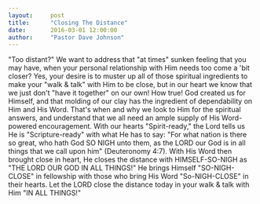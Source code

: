 ```yaml
---
layout:     post
title:      "Closing The Distance"
date:       2016-03-01 12:00:00
author:     "Pastor Dave Johnson"
---
```


 "Too distant?" We want to address that "at times" sunken feeling that you may have, when your personal relationship with Him needs too come a 'bit closer?  Yes, your desire is to muster up all of those spiritual ingredients to make your "walk & talk" with Him to be close, but in our heart we know that we just don't "have it together" on our own!  How true!  God created us for Himself, and that molding of our clay has the ingredient of dependability on Him and His Word.  That's when and why we look to Him for the spiritual answers, and understand that we all need an ample supply of His Word-powered encouragement.  With our hearts "Spirit-ready," the Lord tells us He is "Scripture-ready" with what He has to say: "For what nation is there so great, who hath God SO NIGH unto them, as the LORD our God is in all things that we call upon him" (Deuteronomy 4:7).   With His Word then brought close in heart, He closes the distance with HIMSELF-SO-NIGH as "THE LORD OUR GOD IN ALL THINGS!" He brings Himself "SO-NIGH-CLOSE" in fellowship with those who bring His Word "So-NIGH-CLOSE" in their hearts.  Let the LORD close the distance today in your walk & talk with Him "IN ALL THINGS!" 
